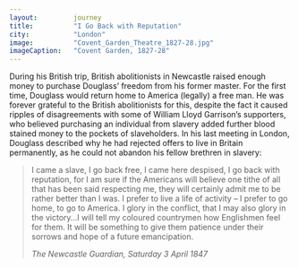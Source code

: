 ```yaml
---
layout: 		journey
title: 			"I Go Back with Reputation"
city:			"London"
image: 			"Covent_Garden_Theatre_1827-28.jpg"
imageCaption: 	"Covent Garden, 1827-28"
---
```


During his British trip, British abolitionists in Newcastle raised enough money to purchase Douglass’ freedom from his former master. For the first time, Douglass would return home to America (legally) a free man. He was forever grateful to the British abolitionists for this, despite the fact it caused ripples of disagreements with some of William Lloyd Garrison’s supporters, who believed purchasing an individual from slavery added further blood stained money to the pockets of slaveholders. In his last meeting in London, Douglass described why he had rejected offers to live in Britain permanently, as he could not abandon his fellow brethren in slavery:

>I came a slave, I go back free, I came here despised, I go back with reputation, for I am sure if the Americans will believe one tithe of all that has been said respecting me, they will certainly admit me to be rather better than I was.  I prefer to live a life of activity – I prefer to go home, to go to America. I glory in the conflict, that I may also glory in the victory…I will tell my coloured countrymen how Englishmen feel for them. It will be something to give them patience under their sorrows and hope of a future emancipation.
> <footer><cite>The Newcastle Guardian, Saturday 3 April 1847</cite></footer>

